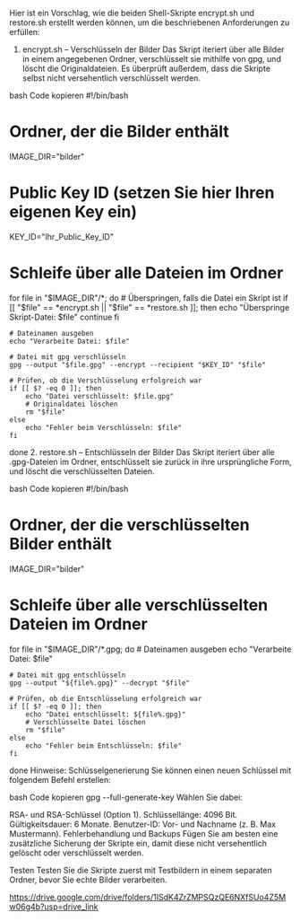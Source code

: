 Hier ist ein Vorschlag, wie die beiden Shell-Skripte encrypt.sh und restore.sh erstellt werden können, um die beschriebenen Anforderungen zu erfüllen:

1. encrypt.sh – Verschlüsseln der Bilder
Das Skript iteriert über alle Bilder in einem angegebenen Ordner, verschlüsselt sie mithilfe von gpg, und löscht die Originaldateien. Es überprüft außerdem, dass die Skripte selbst nicht versehentlich verschlüsselt werden.

bash
Code kopieren
#!/bin/bash

# Ordner, der die Bilder enthält
IMAGE_DIR="bilder"
# Public Key ID (setzen Sie hier Ihren eigenen Key ein)
KEY_ID="Ihr_Public_Key_ID"

# Schleife über alle Dateien im Ordner
for file in "$IMAGE_DIR"/*; do
    # Überspringen, falls die Datei ein Skript ist
    if [[ "$file" == *encrypt.sh || "$file" == *restore.sh ]]; then
        echo "Überspringe Skript-Datei: $file"
        continue
    fi

    # Dateinamen ausgeben
    echo "Verarbeite Datei: $file"

    # Datei mit gpg verschlüsseln
    gpg --output "$file.gpg" --encrypt --recipient "$KEY_ID" "$file"

    # Prüfen, ob die Verschlüsselung erfolgreich war
    if [[ $? -eq 0 ]]; then
        echo "Datei verschlüsselt: $file.gpg"
        # Originaldatei löschen
        rm "$file"
    else
        echo "Fehler beim Verschlüsseln: $file"
    fi
done
2. restore.sh – Entschlüsseln der Bilder
Das Skript iteriert über alle .gpg-Dateien im Ordner, entschlüsselt sie zurück in ihre ursprüngliche Form, und löscht die verschlüsselten Dateien.

bash
Code kopieren
#!/bin/bash

# Ordner, der die verschlüsselten Bilder enthält
IMAGE_DIR="bilder"

# Schleife über alle verschlüsselten Dateien im Ordner
for file in "$IMAGE_DIR"/*.gpg; do
    # Dateinamen ausgeben
    echo "Verarbeite Datei: $file"

    # Datei mit gpg entschlüsseln
    gpg --output "${file%.gpg}" --decrypt "$file"

    # Prüfen, ob die Entschlüsselung erfolgreich war
    if [[ $? -eq 0 ]]; then
        echo "Datei entschlüsselt: ${file%.gpg}"
        # Verschlüsselte Datei löschen
        rm "$file"
    else
        echo "Fehler beim Entschlüsseln: $file"
    fi
done
Hinweise:
Schlüsselgenerierung
Sie können einen neuen Schlüssel mit folgendem Befehl erstellen:

bash
Code kopieren
gpg --full-generate-key
Wählen Sie dabei:

RSA- und RSA-Schlüssel (Option 1).
Schlüssellänge: 4096 Bit.
Gültigkeitsdauer: 6 Monate.
Benutzer-ID: Vor- und Nachname (z. B. Max Mustermann).
Fehlerbehandlung und Backups
Fügen Sie am besten eine zusätzliche Sicherung der Skripte ein, damit diese nicht versehentlich gelöscht oder verschlüsselt werden.

Testen
Testen Sie die Skripte zuerst mit Testbildern in einem separaten Ordner, bevor Sie echte Bilder verarbeiten.


https://drive.google.com/drive/folders/1ISdK4ZrZMPSQzQE6NXfSUo4Z5Mw06g4b?usp=drive_link
